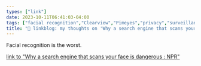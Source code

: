 ```yaml
---
types: ["link"]
date: 2023-10-11T06:41:03-04:00
tags: ["facial recognition","Clearview","Pimeyes","privacy","surveillance"]
title: "🔗 linkblog: my thoughts on 'Why a search engine that scans your face is dangerous : NPR'"
---
```

Facial recognition is the worst.

[link to "Why a search engine that scans your face is dangerous : NPR"](https://www.npr.org/2023/10/11/1204822946/facial-recognition-search-engine-ai-pim-eyes-google)
